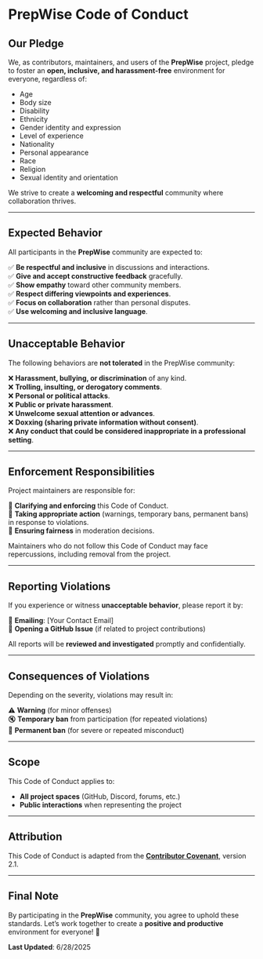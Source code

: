 # **PrepWise Code of Conduct**  

## **Our Pledge**  

We, as contributors, maintainers, and users of the **PrepWise** project, pledge to foster an **open, inclusive, and harassment-free** environment for everyone, regardless of:  

- Age  
- Body size  
- Disability  
- Ethnicity  
- Gender identity and expression  
- Level of experience  
- Nationality  
- Personal appearance  
- Race  
- Religion  
- Sexual identity and orientation  

We strive to create a **welcoming and respectful** community where collaboration thrives.  

---

## **Expected Behavior**  

All participants in the **PrepWise** community are expected to:  

✅ **Be respectful and inclusive** in discussions and interactions.  
✅ **Give and accept constructive feedback** gracefully.  
✅ **Show empathy** toward other community members.  
✅ **Respect differing viewpoints and experiences**.  
✅ **Focus on collaboration** rather than personal disputes.  
✅ **Use welcoming and inclusive language**.  

---

## **Unacceptable Behavior**  

The following behaviors are **not tolerated** in the PrepWise community:  

❌ **Harassment, bullying, or discrimination** of any kind.  
❌ **Trolling, insulting, or derogatory comments**.  
❌ **Personal or political attacks**.  
❌ **Public or private harassment**.  
❌ **Unwelcome sexual attention or advances**.  
❌ **Doxxing (sharing private information without consent)**.  
❌ **Any conduct that could be considered inappropriate in a professional setting**.  

---

## **Enforcement Responsibilities**  

Project maintainers are responsible for:  

🔹 **Clarifying and enforcing** this Code of Conduct.  
🔹 **Taking appropriate action** (warnings, temporary bans, permanent bans) in response to violations.  
🔹 **Ensuring fairness** in moderation decisions.  

Maintainers who do not follow this Code of Conduct may face repercussions, including removal from the project.  

---

## **Reporting Violations**  

If you experience or witness **unacceptable behavior**, please report it by:  

📧 **Emailing**: [Your Contact Email]  
🔗 **Opening a GitHub Issue** (if related to project contributions)  

All reports will be **reviewed and investigated** promptly and confidentially.  

---

## **Consequences of Violations**  

Depending on the severity, violations may result in:  

⚠️ **Warning** (for minor offenses)  
🔇 **Temporary ban** from participation (for repeated violations)  
🚫 **Permanent ban** (for severe or repeated misconduct)  

---

## **Scope**  

This Code of Conduct applies to:  

- **All project spaces** (GitHub, Discord, forums, etc.)  
- **Public interactions** when representing the project  

---

## **Attribution**  

This Code of Conduct is adapted from the **[Contributor Covenant](https://www.contributor-covenant.org/version/2/1/code_of_conduct/)**, version 2.1.  

---

## **Final Note**  

By participating in the **PrepWise** community, you agree to uphold these standards. Let’s work together to create a **positive and productive** environment for everyone! 🚀  

**Last Updated**: 6/28/2025